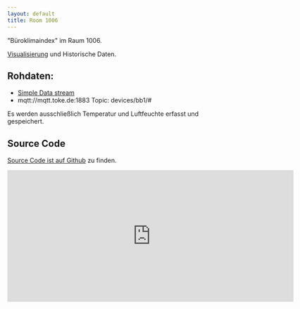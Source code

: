 ```yaml
---
layout: default
title: Room 1006
---
```


"Büroklimaindex" im Raum 1006.

[Visualisierung][grafana] und Historische Daten.

## Rohdaten:

* [Simple Data stream][datastream]
* mqtt://mqtt.toke.de:1883 Topic: devices/bb1/#

Es werden ausschließlich Temperatur und Luftfeuchte erfasst und
gespeichert.


## Source Code

[Source Code ist auf Github][source] zu finden.


<iframe src="https://mqtt.toke.de/grafana/#/dashboard/db/room-1006?panelId=7&amp;fullscreen&amp;var-node=bb1" width="650" height="300" frameborder="0"></iframe>

[grafana]: https://mqtt.toke.de/grafana/#/dashboard/db/room-1006
[datastream]: https://mqtt.toke.de/office/2/
[source]: https://github.com/toke/homie-nodes-fw/tree/master/dht11node
